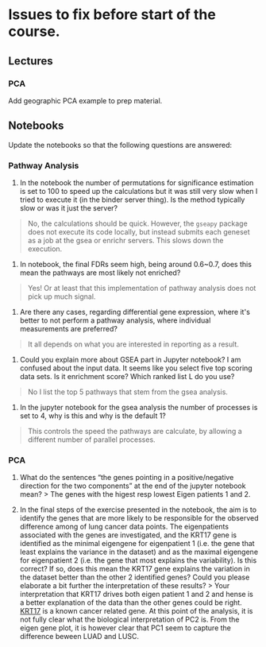 # Issues to fix before start of the course.

## Lectures

### PCA

Add geographic PCA example to prep material.


## Notebooks

Update the notebooks so that the following questions are answered:

### Pathway Analysis

1. In the notebook the number of permutations for significance estimation is set to 100 to speed up the calculations but it was still very slow when I tried to execute it (in the binder server thing). Is the method typically slow or was it just the server?
 >  No, the calculations should be quick. However, the `gseapy` package does not execute its code locally, but instead submits each geneset as a job at the gsea or enrichr servers. This slows down the execution.

1. In notebook, the final FDRs seem high, being around 0.6~0.7, does this mean the pathways are most likely not enriched?
> Yes! Or at least that this implementation of pathway analysis does not pick up much signal.

1. Are there any cases, regarding differential gene expression, where it's better to not perform a pathway analysis, where individual measurements are preferred?
  > It all depends on what you are interested in reporting as a result.  

1. Could you explain more about GSEA part in Jupyter notebook? I am confused about the input data. It seems like you select five top scoring data sets. Is it enrichment score? Which ranked list L do you use?
  > No I list the top 5 pathways that stem from the gsea analysis.

1. In the jupyter notebook for the gsea analysis the number of processes is set to 4, why is this and why is the default 1?
  > This controls the speed the pathways are calculate, by allowing a different number of parallel processes.

### PCA

  1. What do the sentences “the genes pointing in a positive/negative direction for the two components” at the end of the jupyter notebook mean?
    > The genes with the higest resp lowest Eigen patients 1 and 2.

  1. In the final steps of the exercise presented in the notebook, the aim is to identify the genes that are more likely to be responsible for the observed difference among of lung cancer data points. The eigenpatients associated with the genes are investigated, and the KRT17 gene is identified as the minimal eigengene for eigenpatient 1 (i.e. the gene that least explains the variance in the dataset) and as the maximal eigengene for eigenpatient 2 (i.e. the gene that most explains the variability). Is this correct?  If so, does this mean the KRT17 gene explains the variation in the dataset better than the other 2 identified genes? Could you please elaborate a bit further the interpretation of these results?
    > Your interpretation that KRT17 drives both eigen patient 1 and 2 and hense is a better explanation of the data than the other genes could be right. [KRT17](https://www.proteinatlas.org/ENSG00000128422-KRT17/pathology) is a known cancer related gene. At this point of the analysis, it is not fully clear what the biological interpretation of PC2 is.  From the eigen gene plot, it is however clear that PC1 seem to capture the difference beween LUAD and LUSC.
